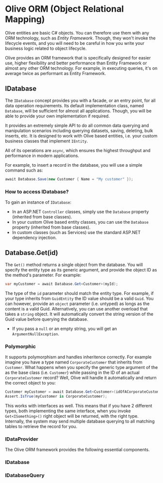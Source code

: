 # Olive ORM (Object Relational Mapping)

Olive entities are basic C# objects. You can therefore use them with any ORM technology, such as *Entity Framework*. Though, they won't invoke the lifecycle events, and you will need to be careful in how you write your business logic related to object lifecycle.

Olive provides an ORM framework that is specifically designed for easier use, higher flexibility and better performance than Entity Framework or almost any other ORM technology. For example, in executing queries, it's on average twice as performant as Entity Framework.

## IDatabase
The `IDatabase` concept provides you with a facade, or an entry point, for all data operation requirements. Its default implementation class, named `Database`, will be sufficient for almost all applications. Though, you will be able to provide your own implementation if required.

It provides an extremely simple API to do all common data querying and manipulation scenarios including querying datasets, saving, deleting, bulk inserts, etc. It is designed to work with Olive based entities, i.e. your custom business classes that implement `IEntity`.

All of its operations are `async`, which ensures the highest throughput and performance in modern applications.

For example, to insert a record in the database, you will use a simple command such as:
```csharp
await Database.Save(new Customer { Name = "My customer" });
```

### How to access IDatabase?
To gain an instance of `IDatabase`:
- In an ASP.NET `Controller` classes, simply use the `Database` property (inherited from base classes).
- In your custom Olive based entity classes, you can use the `Database` property (inherited from base classes).
- In custom classes (such as Services) use the standard ASP.NET dependency injection.

## Database.Get<TEntity>(id)
The `Get()` method returns a single object from the database. You will specify the entity type as its generic argument, and provide the object ID as the method's parameter. For example:
```csharp
var myCustomer = await Database.Get<Customer>(myId);
```
The type of the `id` parameter should match the entity type. For example, if your type inherits from `GuidEntity` the ID value should be a valid `Guid`. You can however, provide an `object` parameter (i.e. untyped) as longs as the content is a valid Guid. Alternatively, you can use another overload that takes a `string` object. It will automatically convert the string version of the Guid value before querying the database.
  
- If you pass a `null` or an empty string, you will get an `ArgumentNullException`.

### Polymorphic
It supports polymorphism and handles inheritence correctly. For example imagine you have a type named `CorporateCustomer` that inherits from `Customer`. What happens when you specify the generic type argument of the as the base class (i.e. `Customer`) while passing in the ID of an actual `CorporateCustomer` record? Well, Olive will handle it automatically and return the correct object to you:
```csharp
Customer myCustomer = await Database.Get<Customer>(idOfACorporateCustomer);
Assert.IsTrue(myCustomer is CorporateCustomer);
```

This works with interfaces as well. This means that if you have 2 different types, both implementing the same interface, when you invoke `Get<ISomething>()` right object will be returned, with the right type. Internally, the system may send multiple database querying to all matching tables to retrieve the record for you.


### IDataProvider


The Olive ORM framework provides the following essential components.


### IDatabase

### IDatabaseQuery<T>
  


